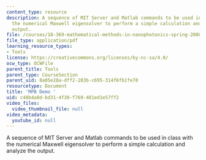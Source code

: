 ```yaml
---
content_type: resource
description: A sequence of MIT Server and Matlab commands to be used in class with
  the numerical Maxwell eigensolver to perform a simple calculation and analyze the
  output.
file: /courses/18-369-mathematical-methods-in-nanophotonics-spring-2008/c48b4a8dbd314f30f769481ed1e57ff2_mpb_demo.pdf
file_type: application/pdf
learning_resource_types:
- Tools
license: https://creativecommons.org/licenses/by-nc-sa/4.0/
ocw_type: OCWFile
parent_title: Tools
parent_type: CourseSection
parent_uid: 8a05e28a-dff2-283b-c695-314f6fb1fe70
resourcetype: Document
title: 'MPB Demo '
uid: c48b4a8d-bd31-4f30-f769-481ed1e57ff2
video_files:
  video_thumbnail_file: null
video_metadata:
  youtube_id: null
---
```

A sequence of MIT Server and Matlab commands to be used in class with the numerical Maxwell eigensolver to perform a simple calculation and analyze the output.